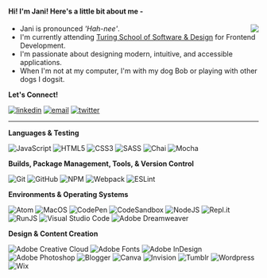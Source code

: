 #### Hi! I'm Jani! Here's a little bit about me -
  <img align="right" src="https://github-readme-stats.vercel.app/api?username=janitastic&bg_color=30,d83c48,5622c7&title_color=fff&text_color=fff">
<ul>
  <li> Jani is pronounced <i>'Hah-nee'</i>.</li>
  <li> I'm currently attending <a href="https://turing.edu/" target="_blank">Turing School of Software & Design</a> for Frontend Development.</li>
  <li> I'm passionate about designing modern, intuitive, and accessible applications. </li>
  <li> When I'm not at my computer, I'm with my dog Bob or playing with other dogs I dogsit.</li>
</ul>
  
**Let's Connect!** 
<p>
  <a href="https://www.linkedin.com/in/janipalomino/" target="_blank"><img alt="linkedin" src="https://img.shields.io/badge/-LinkedIn-black.svg?style=for-the-badge&logo=linkedin&colorB=1C5D99"/></a>
  <a href="mailto:palomino.jani@gmail.com"><img alt="email" src="https://img.shields.io/badge/Gmail-D14836?style=for-the-badge&logo=gmail&logoColor=white"/></a>
  <a href="https://twitter.com/Janitastic" target="_blank"><img alt=twitter src="https://img.shields.io/badge/twitter-%2300acee.svg?&style=for-the-badge&logo=twitter&logoColor=white"/></a>
</p>

<hr> 

**Languages & Testing**
<p>
  <img alt="JavaScript" src="https://img.shields.io/badge/javascript%20-%23323330.svg?&style=for-the-badge&logo=javascript&logoColor=%23F7DF1E"/>
  <img alt="HTML5" src="https://img.shields.io/badge/html5%20-%23E34F26.svg?&style=for-the-badge&logo=html5&logoColor=white"/>
  <img alt="CSS3" src="https://img.shields.io/badge/css3%20-%231572B6.svg?&style=for-the-badge&logo=css3&logoColor=white"/>
  <img alt="SASS" src="https://img.shields.io/badge/SASS%20-hotpink.svg?&style=for-the-badge&logo=SASS&logoColor=white"/>
  <img alt="Chai" src="https://camo.githubusercontent.com/dc1b092fdeb7e14a149274315b4d53632d98e5ff80d94f3fc04bf2f995369b31/68747470733a2f2f696d672e736869656c64732e696f2f62616467652f636861692d4131313430343f7374796c653d666f722d7468652d6261646765266c6f676f3d63686169266c6f676f436f6c6f723d7768697465"/>
  <img alt="Mocha" src="https://img.shields.io/badge/-mocha-%238D6748?&style=for-the-badge&logo=mocha&logoColor=white"/>
</p>

**Builds, Package Management, Tools, & Version Control**
<p>  
  <img alt="Git" src="https://img.shields.io/badge/git-%23F05033.svg?style=for-the-badge&logo=git&logoColor=white"/>
  <img alt="GitHub" src="https://img.shields.io/badge/github-%23121011.svg?style=for-the-badge&logo=github&logoColor=white"/>
  <img alt="NPM" src="https://img.shields.io/badge/NPM-%23000000.svg?style=for-the-badge&logo=npm&logoColor=white"/>
  <img alt="Webpack" src="https://img.shields.io/badge/webpack-%238DD6F9.svg?style=for-the-badge&logo=webpack&logoColor=black"/>
  <img alt="ESLint" src="https://img.shields.io/badge/ESLint-4B3263?style=for-the-badge&logo=eslint&logoColor=white"/>  
</p>

**Environments & Operating Systems**
<p>
  <img alt="Atom" src="https://img.shields.io/badge/Atom-%2366595C.svg?style=for-the-badge&logo=atom&logoColor=white"/>
  <img alt="MacOS" src="https://img.shields.io/badge/mac%20os-000000?style=for-the-badge&logo=macos&logoColor=F0F0F0"/>
  <img alt="CodePen" src="https://img.shields.io/badge/CodePen-white?style=for-the-badge&logo=codepen&logoColor=black"/>
  <img alt="CodeSandbox" src="https://img.shields.io/badge/Codesandbox-040404?style=for-the-badge&logo=codesandbox&logoColor=DBDBDB"/>
  <img alt="NodeJS" src="https://img.shields.io/badge/node.js%20-%2343853D.svg?&style=for-the-badge&logo=node.js&logoColor=white"/>     
  <img alt="Repl.it" src="https://img.shields.io/badge/Repl.it-%230D101E.svg?style=for-the-badge&logo=replit&logoColor=white"/> 
  <img alt="RunJS" src="https://img.shields.io/badge/RunJS-%23323330.svg?style=for-the-badge&logo=javascript&logoColor=%23F7DF1E"/>   
  <img alt="Visual Studio Code" src="https://img.shields.io/badge/Visual%20Studio%20Code-0078d7.svg?style=for-the-badge&logo=visual-studio-code&logoColor=white"/>
  <img alt="Adobe Dreamweaver" src="https://img.shields.io/badge/Adobe%20Dreamweaver-FF61F6.svg?style=for-the-badge&logo=Adobe%20Dreamweaver&logoColor=white"/>
</p>

**Design & Content Creation**
<p>
  <img alt="Adobe Creative Cloud" src="https://img.shields.io/badge/Adobe%20Creative%20Cloud-DA1F26.svg?style=for-the-badge&logo=Adobe%20Creative%20Cloud&logoColor=white"/>
  <img alt="Adobe Fonts" src="https://img.shields.io/badge/Adobe%20Fonts-000B1D.svg?style=for-the-badge&logo=Adobe%20Fonts&logoColor=white"/>
  <img alt="Adobe InDesign" src="https://img.shields.io/badge/Adobe%20InDesign-49021F?style=for-the-badge&logo=adobeindesign&logoColor=white"/>
  <img alt="Adobe Photoshop" src="https://img.shields.io/badge/adobephotoshop-%2331A8FF.svg?style=for-the-badge&logo=adobephotoshop&logoColor=white"/>
  <img alt="Blogger" src="https://img.shields.io/badge/Blogger-FF5722?style=for-the-badge&logo=blogger&logoColor=white"/>
  <img alt="Canva" src="https://img.shields.io/badge/Canva-%2300C4CC.svg?style=for-the-badge&logo=Canva&logoColor=white"/>
  <img alt="Invision" src="https://img.shields.io/badge/invision-FF3366?style=for-the-badge&logo=invision&logoColor=white"/>
  <img alt="Tumblr" src="https://img.shields.io/badge/Tumblr-%2336465D.svg?style=for-the-badge&logo=Tumblr&logoColor=white"/>  
  <img alt="Wordpress" src="https://img.shields.io/badge/WordPress-%23117AC9.svg?style=for-the-badge&logo=WordPress&logoColor=white"/>
  <img alt="Wix" src="https://img.shields.io/badge/wix-000?style=for-the-badge&logo=wix&logoColor=white"/>
</p>  

